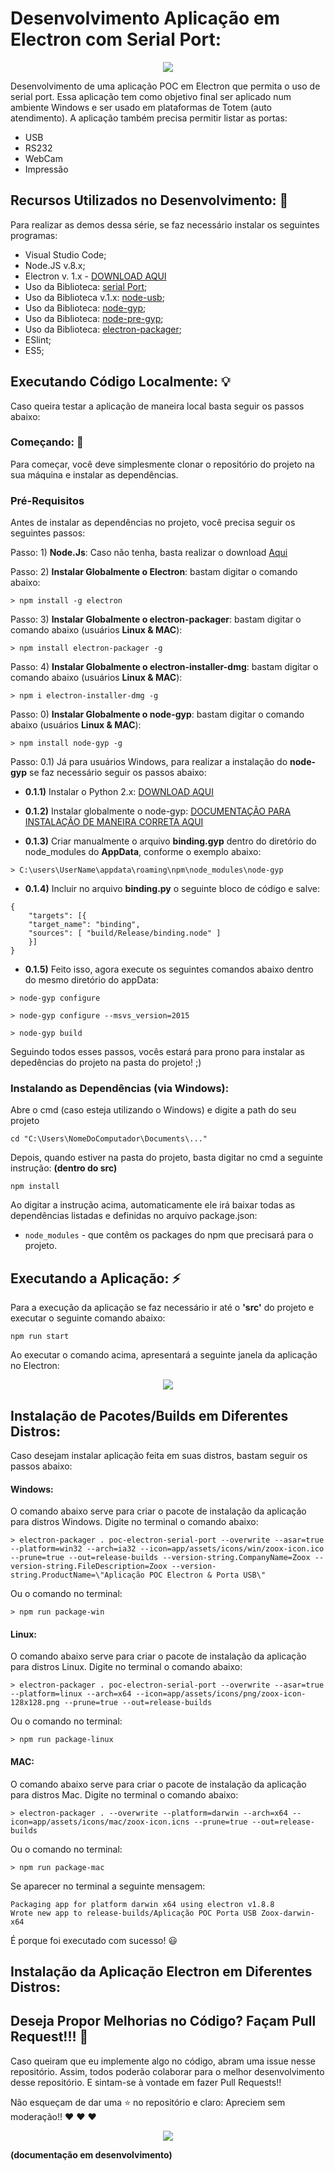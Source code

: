 # Desenvolvimento Aplicação em Electron com Serial Port: 

<p align="center">
  <img src="https://i.imgsafe.org/e1/e1d1c0ae9a.jpeg"/>  
</p>

Desenvolvimento de uma aplicação POC em Electron que permita o uso de serial port. Essa aplicação tem como objetivo final ser aplicado num ambiente Windows e ser usado em plataformas de Totem (auto atendimento).
A aplicação também precisa permitir listar as portas:

* USB
* RS232
* WebCam
* Impressão


## Recursos Utilizados no Desenvolvimento: :mega: 

Para realizar as demos dessa série, se faz necessário instalar os seguintes programas:

* Visual Studio Code;
* Node.JS v.8.x;
* Electron v. 1.x - [DOWNLOAD AQUI](https://electronjs.org/)
* Uso da Biblioteca: [serial Port](https://www.npmjs.com/package/serialport);
* Uso da Biblioteca v.1.x: [node-usb](https://www.npmjs.com/package/node-usb);
* Uso da Biblioteca: [node-gyp](https://www.npmjs.com/package/node-gyp);
* Uso da Biblioteca: [node-pre-gyp](https://www.npmjs.com/package/node-pre-gyp);
* Uso da Biblioteca: [electron-packager](https://github.com/electron-userland/electron-packager);
* ESlint;
* ES5;

## Executando Código Localmente: :bulb: 

Caso queira testar a aplicação de maneira local basta seguir os passos abaixo:

### Começando: :rocket:

Para começar, você deve simplesmente clonar o repositório do projeto na sua máquina e instalar as dependências.

### Pré-Requisitos

Antes de instalar as dependências no projeto, você precisa seguir os seguintes passos:

Passo: 1) **Node.Js**: Caso não tenha, basta realizar o download [Aqui](https://nodejs.org/en/)

Passo: 2) **Instalar Globalmente o Electron**: bastam digitar o comando abaixo:

```
> npm install -g electron
```

Passo: 3) **Instalar Globalmente o electron-packager**: bastam digitar o comando abaixo (usuários **Linux & MAC**):

```
> npm install electron-packager -g
```

Passo: 4) **Instalar Globalmente o electron-installer-dmg**: bastam digitar o comando abaixo (usuários **Linux & MAC**):

```
> npm i electron-installer-dmg -g
``` 

Passo: 0) **Instalar Globalmente o node-gyp**: bastam digitar o comando abaixo (usuários **Linux & MAC**):

```
> npm install node-gyp -g
```


Passo: 0.1) Já para usuários Windows, para realizar a instalação do **node-gyp** se faz necessário seguir os passos abaixo:

 - **0.1.1)** Instalar o Python 2.x: [DOWNLOAD AQUI](https://www.python.org/downloads/)

- **0.1.2)** Instalar globalmente o node-gyp: [DOCUMENTAÇÃO PARA INSTALAÇÃO DE MANEIRA CORRETA AQUI](https://github.com/nodejs/node-gyp)

- **0.1.3)** Criar manualmente o arquivo **binding.gyp** dentro do diretório do node_modules do **AppData**, conforme o exemplo abaixo:

```
> C:\users\UserName\appdata\roaming\npm\node_modules\node-gyp
```

- **0.1.4)** Incluir no arquivo **binding.py** o seguinte bloco de código e salve:

```
{
    "targets": [{
    "target_name": "binding",
    "sources": [ "build/Release/binding.node" ]
    }]
}
```

- **0.1.5)** Feito isso, agora execute os seguintes comandos abaixo dentro do mesmo diretório do appData:

```
> node-gyp configure
```

```
> node-gyp configure --msvs_version=2015
```

```
> node-gyp build
```

Seguindo todos esses passos, vocês estará para prono para instalar as depedências do projeto na pasta do projeto! ;)


### Instalando as Dependências (via Windows):

Abre o cmd (caso esteja utilizando o Windows) e digite a path do seu projeto

```
cd "C:\Users\NomeDoComputador\Documents\..."
```

Depois, quando estiver na pasta do projeto, basta digitar no cmd a seguinte instrução: **(dentro do src)**

```
npm install
```

Ao digitar a instrução acima, automaticamente ele irá baixar todas as dependências listadas e definidas no arquivo package.json:

* `node_modules` - que contêm os packages do npm que precisará para o projeto.


## Executando a Aplicação: :zap: 

Para a execução da aplicação se faz necessário ir até o **'src'** do projeto e executar o seguinte comando abaixo:

```
npm run start
```

Ao executar o comando acima, apresentará a seguinte janela da aplicação no Electron:

<p align="center">
  <img src="https://i.imgsafe.org/e1/e1d1c0ae9a.jpeg"/>  
</p>

## Instalação de Pacotes/Builds em Diferentes Distros:

Caso desejam instalar aplicação feita em suas distros, bastam seguir os passos abaixo:

#### Windows:

O comando abaixo serve para criar o pacote de instalação da aplicação para distros Windows. Digite no terminal o comando abaixo:

```
> electron-packager . poc-electron-serial-port --overwrite --asar=true --platform=win32 --arch=ia32 --icon=app/assets/icons/win/zoox-icon.ico --prune=true --out=release-builds --version-string.CompanyName=Zoox --version-string.FileDescription=Zoox --version-string.ProductName=\"Aplicação POC Electron & Porta USB\"
```

Ou o comando no terminal:

```
> npm run package-win
```

#### Linux: 

O comando abaixo serve para criar o pacote de instalação da aplicação para distros Linux. Digite no terminal o comando abaixo:

```
> electron-packager . poc-electron-serial-port --overwrite --asar=true --platform=linux --arch=x64 --icon=app/assets/icons/png/zoox-icon-128x128.png --prune=true --out=release-builds
```

Ou o comando no terminal: 

```
> npm run package-linux
```

#### MAC:

O comando abaixo serve para criar o pacote de instalação da aplicação para distros Mac. Digite no terminal o comando abaixo:

```
> electron-packager . --overwrite --platform=darwin --arch=x64 --icon=app/assets/icons/mac/zoox-icon.icns --prune=true --out=release-builds
```

Ou o comando no terminal:

```
> npm run package-mac
```

Se aparecer no terminal a seguinte mensagem:

``` 
Packaging app for platform darwin x64 using electron v1.8.8
Wrote new app to release-builds/Aplicação POC Porta USB Zoox-darwin-x64

```

É porque foi executado com sucesso! :smiley:

## Instalação da Aplicação Electron em Diferentes Distros:


## Deseja Propor Melhorias no Código? Façam Pull Request!!!  :triangular_flag_on_post:

Caso queiram que eu implemente algo no código, abram uma issue nesse repositório. Assim, todos poderão colaborar para o melhor desenvolvimento desse repositório. E sintam-se à vontade em fazer Pull Requests!!

Não esqueçam de dar uma :star: no repositório e claro: Apreciem sem moderação!! :heart: :heart: :heart:

<p align="center">
  <img src="https://i.imgsafe.org/e2/e2243b8f92.gif"/>  
</p>

**(documentação em desenvolvimento)**



